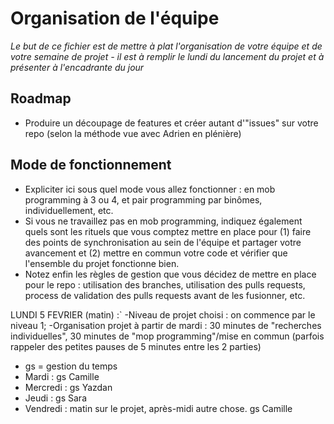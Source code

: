 # Organisation de l'équipe

*Le but de ce fichier est de mettre à plat l'organisation de votre équipe et de votre semaine de projet - il est à remplir le lundi du lancement du projet et à présenter à l'encadrante du jour*

## Roadmap

- Produire un découpage de features et créer autant  d'"issues" sur votre repo (selon la méthode vue avec Adrien en plénière)


## Mode de fonctionnement 

- Expliciter ici sous quel mode vous allez fonctionner : en mob programming à 3 ou 4, et pair programming par binômes, individuellement, etc.
- Si vous ne travaillez pas en mob programming, indiquez également quels sont les rituels que vous comptez mettre en place pour (1) faire des points de synchronisation au sein de l'équipe et partager votre avancement et (2) mettre en commun votre code et vérifier que l'ensemble du projet fonctionne bien.
- Notez enfin les règles de gestion que vous décidez de mettre en place pour le repo : utilisation des branches, utilisation des pulls requests, process de validation des pulls requests avant de les fusionner, etc.

LUNDI 5 FEVRIER (matin) :`
-Niveau de projet choisi : on commence par le niveau 1;
-Organisation projet à partir de mardi : 30 minutes de "recherches individuelles", 30 minutes de "mop programming"/mise en commun (parfois rappeler des petites pauses de 5 minutes entre les 2 parties)
- gs = gestion du temps
- Mardi : gs Camille
- Mercredi : gs Yazdan
- Jeudi : gs Sara
- Vendredi : matin sur le projet, après-midi autre chose. gs Camille
